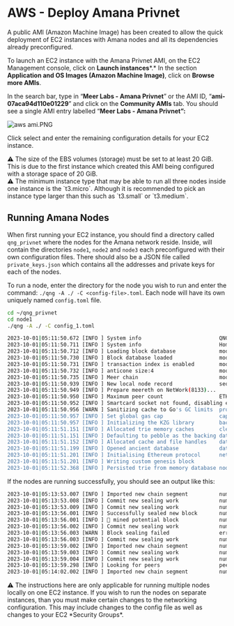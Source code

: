 # AWS - Deploy Amana Privnet

A public AMI (Amazon Machine Image) has been created to allow the quick deployment of EC2 instances with Amana nodes and all its dependencies already preconfigured. 

To launch an EC2 instance with the Amana Privnet AMI, on the EC2 Management console, click on **Launch instances***.* In the section **Application and OS Images (Amazon Machine Image)**, click on ********************************Browse more AMIs********************************. 

In the search bar, type in “**Meer Labs - Amana Privnet**” or the AMI ID, “**ami-07aca94d110e01229**” and click on the **************************Community AMIs************************** tab. You should see a single AMI entry labelled “**Meer Labs - Amana Privnet”:**

![aws ami.PNG](AWS%20-%20Deploy%20Amana%20Privnet%20124cc34c81074d4499f567c0bd9b3790/aws_ami.png)

Click select and enter the remaining configuration details for your EC2 instance.

<aside>
⚠️ The size of the EBS volumes (storage) must be set to at least 20 GiB. This is due to the first instance which created this AMI being configured with a storage space of 20 GiB.

</aside>

<aside>
⚠️ The minimum instance type that may be able to run all three nodes inside one instance is the `t3.micro`. Although it is recommended to pick an instance type larger than this such as `t3.small` or `t3.medium`.

</aside>

## Running Amana Nodes

When first running your EC2 instance, you should find a directory called `qng_privnet` where the nodes for the Amana network reside. Inside, will contain the directories `node1`, `node2` and `node3` each preconfigured with their own configuration files. There should also be a JSON file called `private_keys.json` which contains all the addresses and private keys for each of the nodes.

To run a node, enter the directory for the node you wish to run and enter the command: `./qng -A ./ -C <config-file>.toml`. Each node will have its own uniquely named `config.toml` file. 

```bash
cd ~/qng_privnet
cd node1
./qng -A ./ -C config_1.toml

2023-10-01|05:11:50.672 [INFO ] System info                         QNG Version=1.1.0+dev-bde9231-dirty Go version=go1.20.8
2023-10-01|05:11:50.711 [INFO ] System info                         Home dir=./
2023-10-01|05:11:50.712 [INFO ] Loading block database              module=LCDB dbPath=/home/ubuntu/qng_privnet/node1/data/privnet/blocks_ffldb
2023-10-01|05:11:50.730 [INFO ] Block database loaded               module=LCDB
2023-10-01|05:11:50.731 [INFO ] transaction index is enabled        module=INDEX
2023-10-01|05:11:50.732 [INFO ] anticone size:4                     module=DAG
2023-10-01|05:11:50.735 [INFO ] Meer chain                          module=MEER  version=meervm-v0.0.2
2023-10-01|05:11:50.939 [INFO ] New local node record               seq=1696137110938 id=b708dc642e50c371 ip=127.0.0.1 udp=8538 tcp=0
2023-10-01|05:11:50.949 [INFO ] Prepare meereth on NetWork(8133)... 
2023-10-01|05:11:50.950 [INFO ] Maximum peer count                  ETH=0 LES=0 total=0
2023-10-01|05:11:50.952 [INFO ] Smartcard socket not found, disabling err="stat /run/pcscd/pcscd.comm: no such file or directory"
2023-10-01|05:11:50.956 [WARN ] Sanitizing cache to Go's GC limits  provided=4096 updated=313
2023-10-01|05:11:50.957 [INFO ] Set global gas cap                  cap=50000000
2023-10-01|05:11:50.957 [INFO ] Initializing the KZG library        backend=gokzg
2023-10-01|05:11:51.151 [INFO ] Allocated trie memory caches        clean=46.00MiB dirty=78.00MiB
2023-10-01|05:11:51.151 [INFO ] Defaulting to pebble as the backing database 
2023-10-01|05:11:51.152 [INFO ] Allocated cache and file handles    database=/home/ubuntu/qng_privnet/node1/data/privnet/meereth/chaindata cache=156.00MiB handles=524288
2023-10-01|05:11:51.199 [INFO ] Opened ancient database             database=/home/ubuntu/qng_privnet/node1/data/privnet/meereth/chaindata/ancient/chain readonly=false
2023-10-01|05:11:51.201 [INFO ] Initialising Ethereum protocol      network=8133 dbversion=<nil>
2023-10-01|05:11:51.201 [INFO ] Writing custom genesis block 
2023-10-01|05:11:52.368 [INFO ] Persisted trie from memory database nodes=36705 size=3.41MiB time=156.475635ms gcnodes=0 gcsize=0.00B gctime=0s livenodes=0 livesize=0.00B
```

If the nodes are running successfully, you should see an output like this:

```bash
2023-10-01|05:13:53.007 [INFO ] Imported new chain segment          number=9 hash=bbf56d..954f8c                                                     blocks=1 txs=0 mgas=0.000 elapsed=357.829µs mgasps=0.000 dirty=0.00B
2023-10-01|05:13:53.008 [INFO ] Commit new sealing work             number=10 sealhash=688fd9..dc6e55 uncles=0 txs=0 gas=0 fees=0 elapsed=239.493µs
2023-10-01|05:13:53.009 [INFO ] Commit new sealing work             number=10 sealhash=688fd9..dc6e55 uncles=0 txs=0 gas=0 fees=0 elapsed=821.172µs
2023-10-01|05:13:56.001 [INFO ] Successfully sealed new block       number=10 sealhash=688fd9..dc6e55 hash=c526d9..7ada52                                                     elapsed=2.992s
2023-10-01|05:13:56.001 [INFO ] 🔨 mined potential block             number=10 hash=c526d9..7ada52
2023-10-01|05:13:56.002 [INFO ] Commit new sealing work             number=11 sealhash=82e681..6cc56c uncles=0 txs=0 gas=0 fees=0 elapsed=655.949µs
2023-10-01|05:13:56.003 [WARN ] Block sealing failed                err="signed recently, must wait for others"
2023-10-01|05:13:56.003 [INFO ] Commit new sealing work             number=11 sealhash=82e681..6cc56c uncles=0 txs=0 gas=0 fees=0 elapsed=2.259ms
2023-10-01|05:13:59.002 [INFO ] Imported new chain segment          number=11 hash=64c417..9a54b6                                                     blocks=1 txs=0 mgas=0.000 elapsed=285.388µs mgasps=0.000 dirty=0.00B
2023-10-01|05:13:59.003 [INFO ] Commit new sealing work             number=12 sealhash=ae4064..8a92e9 uncles=0 txs=0 gas=0 fees=0 elapsed=202.539µs
2023-10-01|05:13:59.004 [INFO ] Commit new sealing work             number=12 sealhash=ae4064..8a92e9 uncles=0 txs=0 gas=0 fees=0 elapsed=1.019ms
2023-10-01|05:13:59.298 [INFO ] Looking for peers                   peercount=2 tried=0 static=0
2023-10-01|05:14:02.002 [INFO ] Imported new chain segment          number=12 hash=ea2ec4..78ffc8
```

<aside>
⚠️ The instructions here are only applicable for running multiple nodes locally on one EC2 instance. If you wish to run the nodes on separate instances, than you must make certain changes to the networking configuration. This may include changes to the config file as well as changes to your EC2 *Security Groups*.

</aside>